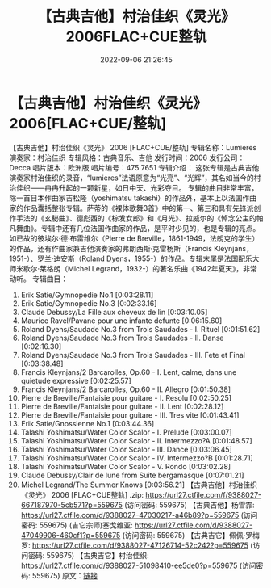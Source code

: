 ﻿---
title: 【古典吉他】村治佳织《灵光》2006FLAC+CUE整轨
date: 2022-09-06 21:26:45
categories: 古典音乐、新世纪、纯音雅乐
tags: 纯音雅乐
---
# 【古典吉他】村治佳织《灵光》2006[FLAC+CUE/整轨]

【古典吉他】村治佳织《灵光》 2006 [FLAC+CUE/整轨]
专辑名称：Lumieres
演奏家：村治佳织
专辑风格：古典音乐、吉他
发行时间：2006
发行公司：Decca
唱片版本：欧洲版
唱片编号：475 7651
专辑介绍：
这张专辑是古典吉他演奏家村治佳织的录音，“lumieres”法语原意为“光亮”、“光辉”，其名如当今的村治佳织——冉冉升起的一颗新星，如日中天、光彩夺目。
专辑的曲目非常丰富，除一首日本作曲家吉松隆（yoshimatsu
takashi）的作品外，基本上以法国作曲家的作品囊括整张专辑。萨蒂的《裸体歌舞3首》中的第一、第三和具有先锋派创作手法的《玄秘曲》、德彪西的《棕发女郎》和《月光》、拉威尔的《悼念公主的帕凡舞曲》。专辑中还有几位法国作曲家的作品，是平时少见的，也是专辑的亮点。如已故的彼埃尔·德·布雷维尔（Pierre
de Breville，1861-1949，法朗克的学生）的作品，还有作曲家兼吉他演奏家的弗朗西斯·克雷杨斯（Francis
Kleynjans，1951-）、罗兰·迪安斯（Roland
Dyens，1955-）的作品。专辑末尾是法国配乐大师米歇尔·莱格朗（Michel
Legrand，1932-）的著名乐曲《1942年夏天》，非常动听。
专辑曲目：
01. Erik Satie/Gymnopedie No.1 [0:03:28.11]
02. Erik Satie/Gymnopedie No.3 [0:02:33.16]
03. Claude Debussy/La Fille aux cheveux de lin [0:03:10.05]
04. Maurice Ravel/Pavane pour une infante defunte
[0:06:15.60]
05. Roland Dyens/Saudade No.3 from Trois Saudades - I. Rituel
[0:01:51.62]
06. Roland Dyens/Saudade No.3 from Trois Saudades - II. Danse
[0:02:16.30]
07. Roland Dyens/Saudade No.3 from Trois Saudades - III. Fete et
Final [0:03:38.48]
08. Francis Kleynjans/2 Barcarolles, Op.60 - I. Lent, calme,
dans une quietude expressive [0:02:25.57]
09. Francis Kleynjans/2 Barcarolles, Op.60 - II. Allegro
[0:01:50.38]
10. Pierre de Breville/Fantaisie pour guitare - I. Resolu
[0:02:50.25]
11. Pierre de Breville/Fantaisie pour guitare - II. Lent
[0:02:28.12]
12. Pierre de Breville/Fantaisie pour guitare - III. Tres vite
[0:01:43.41]
13. Erik Satie/Gnossienne No.1 [0:03:44.36]
14. Talashi Yoshimatsu/Water Color Scalor - I. Prelude
[0:03:00.07]
15. Talashi Yoshimatsu/Water Color Scalor - II. Intermezzo?A
[0:01:48.57]
16. Talashi Yoshimatsu/Water Color Scalor - III. Dance
[0:03:06.45]
17. Talashi Yoshimatsu/Water Color Scalor - IV. Intermezzo?B
[0:01:28.71]
18. Talashi Yoshimatsu/Water Color Scalor - V. Rondo
[0:03:02.28]
19. Claude Debussy/Clair de lune from Suite bergamasque
[0:07:01.21]
20. Michel Legrand/The Summer Knows [0:03:56.21]
【古典吉他】村治佳织《灵光》 2006 [FLAC+CUE整轨] .zip: https://url27.ctfile.com/f/9388027-667187970-5cb571?p=559675
(访问密码: 559675)
【古典吉他】杨雪霏: https://url27.ctfile.com/d/9388027-47030217-a46b89?p=559675
(访问密码: 559675)
(吉它宗师)塞戈维亚: https://url27.ctfile.com/d/9388027-47049906-460cf1?p=559675
(访问密码: 559675)
【古典吉它】佩佩·罗梅罗: https://url27.ctfile.com/d/9388027-47126714-52c242?p=559675
(访问密码: 559675)
【古典吉它】村治佳织: https://url27.ctfile.com/d/9388027-51098410-ee5de0?p=559675
(访问密码: 559675)
原文：[链接](https://blog.sina.com.cn/s/blog_1647c7e7601030z9y.html)